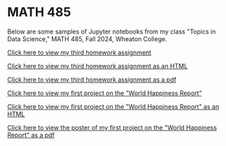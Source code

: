 # MATH 485
Below are some samples of Jupyter notebooks from my class "Topics in Data Science," MATH 485, Fall 2024, Wheaton College.

[Click here to view my third homework assignment](https://github.com/ebro1013/Portfolio/blob/main/Homework%203.ipynb)

[Click here to view my third homework assignment as an HTML](https://github.com/ebro1013/Portfolio/blob/main/Homework%203.html)

[Click here to view my third homework assignment as a pdf](https://github.com/ebro1013/Portfolio/blob/main/Homework%203.pdf)


[Click here to view my first project on the "World Happiness Report"](https://github.com/katielark/project_1/blob/main/project_1_final%20(1).ipynb)

[Click here to view my first project on the "World Happiness Report" as an HTML](https://github.com/ebro1013/Portfolio/blob/main/Project%201%20Final%20Draft.html)

[Click here to view the poster of my first project on the "World Happiness Report" as a pdf](http://localhost:8889/edit/Data%20Science/Data%20Science%20Poster.pdf?)

